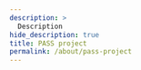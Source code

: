 ```yaml
---
description: >
  Description
hide_description: true
title: PASS project
permalink: /about/pass-project
---
```

 